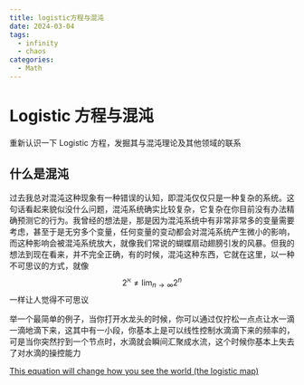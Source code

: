 ```yaml
---
title: logistic方程与混沌
date: 2024-03-04
tags: 
  - infinity
  - chaos
categories: 
  - Math
---
```


# Logistic 方程与混沌

重新认识一下 Logistic 方程，发掘其与混沌理论及其他领域的联系

<!-- more -->

## 什么是混沌

过去我总对混沌这种现象有一种错误的认知，即混沌仅仅只是一种复杂的系统。这句话看起来貌似没什么问题，混沌系统确实比较复杂，它复杂在你目前没有办法精确预测它的行为。我曾经的想法是，那是因为混沌系统中有非常非常多的变量需要考虑，甚至于是无穷多个变量，任何变量的变动都会对混沌系统产生微小的影响，而这种影响会被混沌系统放大，就像我们常说的蝴蝶扇动翅膀引发的风暴。但我的想法到现在看来，并不完全正确，有的时候，混沌这种东西，它就在这里，以一种不可思议的方式，就像
$$
2^{\aleph} \ne \lim_{n\to\infty}2^n
$$
一样让人觉得不可思议

举一个最简单的例子，当你打开水龙头的时候，你可以通过仅拧松一点点让水一滴一滴地滴下来，这其中有一小段，你基本上是可以线性控制水滴滴下来的频率的，可是当你突然拧到一个节点时，水滴就会瞬间汇聚成水流，这个时候你基本上失去了对水滴的操控能力

[This equation will change how you see the world (the logistic map)](https://www.youtube.com/watch?v=ovJcsL7vyrk)

